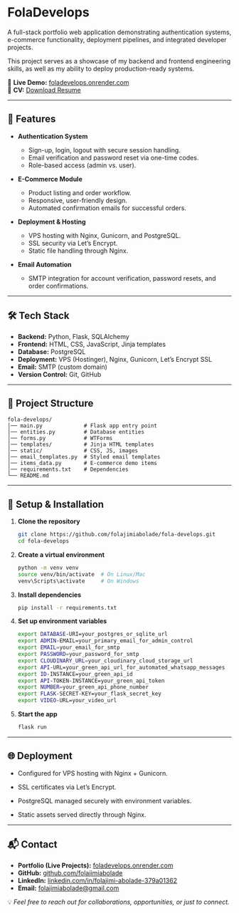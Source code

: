 # FolaDevelops  

A full-stack portfolio web application demonstrating authentication systems, e-commerce functionality, deployment pipelines, and integrated developer projects.  

This project serves as a showcase of my backend and frontend engineering skills, as well as my ability to deploy production-ready systems.  


🔗 **Live Demo:** [foladevelops.onrender.com](https://foladevelops.onrender.com)  
📄 **CV:** [Download Resume](./static/documents/Folajimi-Abolade-FullStack-Web-Engineer-CV.pdf)

---

## 🚀 Features  

- **Authentication System**  
  - Sign-up, login, logout with secure session handling.  
  - Email verification and password reset via one-time codes.  
  - Role-based access (admin vs. user).  

- **E-Commerce Module**  
  - Product listing and order workflow.  
  - Responsive, user-friendly design.  
  - Automated confirmation emails for successful orders.  

- **Deployment & Hosting**  
  - VPS hosting with Nginx, Gunicorn, and PostgreSQL.  
  - SSL security via Let’s Encrypt.  
  - Static file handling through Nginx.  

- **Email Automation**  
  - SMTP integration for account verification, password resets, and order confirmations.  

---

## 🛠️ Tech Stack  

- **Backend:** Python, Flask, SQLAlchemy  
- **Frontend:** HTML, CSS, JavaScript, Jinja templates  
- **Database:** PostgreSQL  
- **Deployment:** VPS (Hostinger), Nginx, Gunicorn, Let’s Encrypt SSL  
- **Email:** SMTP (custom domain)  
- **Version Control:** Git, GitHub  

---

## 📂 Project Structure  

    fola-develops/
    │── main.py             # Flask app entry point
    │── entities.py         # Database entities
    │── forms.py            # WTForms
    │── templates/          # Jinja HTML templates
    │── static/             # CSS, JS, images
    │── email_templates.py  # Styled email templates
    │── items_data.py       # E-commerce demo items
    │── requirements.txt    # Dependencies
    └── README.md

---

## 🔧 Setup & Installation  

1. **Clone the repository**  
   ```bash
   git clone https://github.com/folajimiabolade/fola-develops.git
   cd fola-develops

2. **Create a virtual environment**  
    ```bash
    python -m venv venv
    source venv/bin/activate  # On Linux/Mac
    venv\Scripts\activate     # On Windows

3. **Install dependencies**  
    ```bash
    pip install -r requirements.txt

4. **Set up environment variables** 
    ```bash
    export DATABASE-URI=your_postgres_or_sqlite_url
    export ADMIN-EMAIL=your_primary_email_for_admin_control
    export EMAIL=your_email_for_smtp
    export PASSWORD=your_password_for_smtp
    export CLOUDINARY_URL=your_cloudinary_cloud_storage_url
    export API-URL=your_green_api_url_for_automated_whatsapp_messages
    export ID-INSTANCE=your_green_api_id
    export API-TOKEN-INSTANCE=your_green_api_token
    export NUMBER=your_green_api_phone_number
    export FLASK-SECRET-KEY=your_flask_secret_key
    export VIDEO-URL=your_video_url

4. **Start the app** 
    ```bash
    flask run

---

## 🌐 Deployment 

- Configured for VPS hosting with Nginx + Gunicorn.

- SSL certificates via Let’s Encrypt.

- PostgreSQL managed securely with environment variables.

- Static assets served directly through Nginx.

---

## 📬 Contact

- **Portfolio (Live Projects):** [foladevelops.onrender.com](https://foladevelops.onrender.com)  
- **GitHub:** [github.com/folajimiabolade](https://github.com/folajimiabolade)  
- **LinkedIn:** [linkedin.com/in/folajimi-abolade-379a01362](https://www.linkedin.com/in/folajimi-abolade-379a01362)  
- **Email:** folajimiabolade@gmail.com 

💡 *Feel free to reach out for collaborations, opportunities, or just to connect.*
